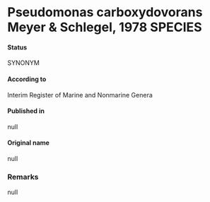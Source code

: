 Pseudomonas carboxydovorans Meyer & Schlegel, 1978 SPECIES
=======

#### Status
SYNONYM

#### According to
Interim Register of Marine and Nonmarine Genera

#### Published in
null

#### Original name
null

### Remarks
null